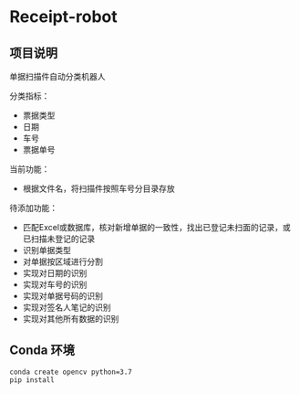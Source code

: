# Receipt-robot

## 项目说明

单据扫描件自动分类机器人

分类指标：
* 票据类型
* 日期
* 车号
* 票据单号

当前功能：
* 根据文件名，将扫描件按照车号分目录存放

待添加功能：
* 匹配Excel或数据库，核对新增单据的一致性，找出已登记未扫面的记录，或已扫描未登记的记录
* 识别单据类型
* 对单据按区域进行分割
* 实现对日期的识别
* 实现对车号的识别
* 实现对单据号码的识别
* 实现对签名人笔记的识别
* 实现对其他所有数据的识别


## Conda 环境

```shell
conda create opencv python=3.7
pip install 
```
